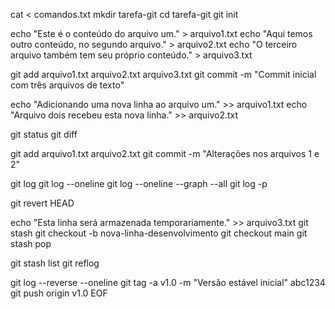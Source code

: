 cat <<EOF > comandos.txt
mkdir tarefa-git
cd tarefa-git
git init

echo "Este é o conteúdo do arquivo um." > arquivo1.txt
echo "Aqui temos outro conteúdo, no segundo arquivo." > arquivo2.txt
echo "O terceiro arquivo também tem seu próprio conteúdo." > arquivo3.txt

git add arquivo1.txt arquivo2.txt arquivo3.txt
git commit -m "Commit inicial com três arquivos de texto"

echo "Adicionando uma nova linha ao arquivo um." >> arquivo1.txt
echo "Arquivo dois recebeu esta nova linha." >> arquivo2.txt

git status
git diff

git add arquivo1.txt arquivo2.txt
git commit -m "Alterações nos arquivos 1 e 2"

git log
git log --oneline
git log --oneline --graph --all
git log -p

git revert HEAD

echo "Esta linha será armazenada temporariamente." >> arquivo3.txt
git stash
git checkout -b nova-linha-desenvolvimento
git checkout main
git stash pop

git stash list
git reflog

git log --reverse --oneline
git tag -a v1.0 -m "Versão estável inicial" abc1234
git push origin v1.0
EOF
